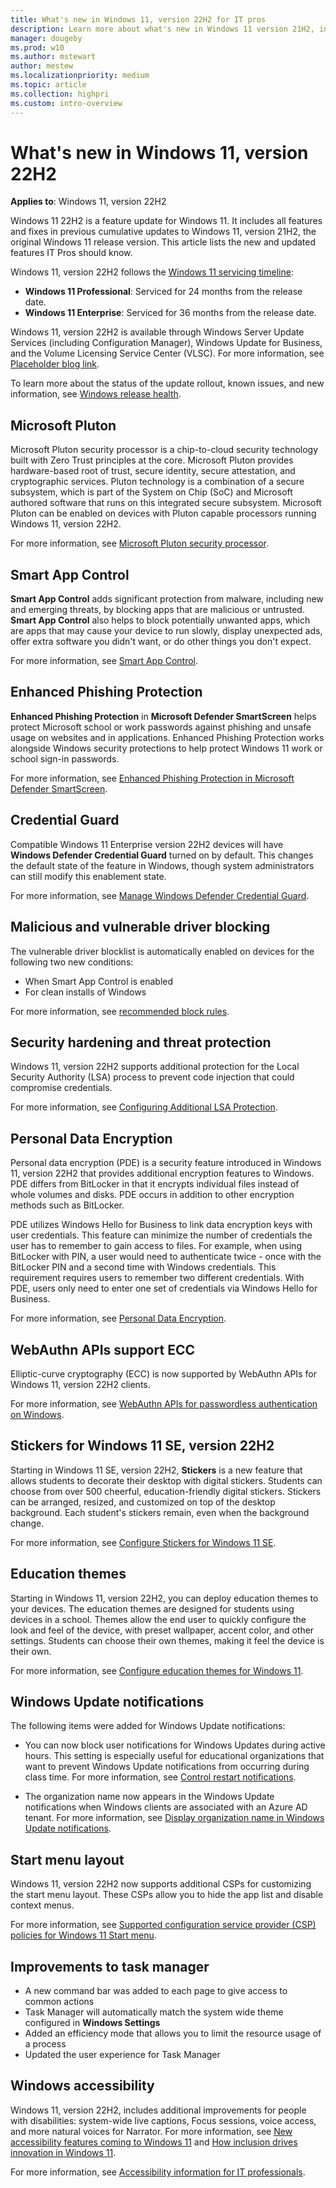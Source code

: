 ```yaml
---
title: What's new in Windows 11, version 22H2 for IT pros
description: Learn more about what's new in Windows 11 version 21H2, including servicing updates, Windows Subsystem for Linux, the latest CSPs, and more.
manager: dougeby
ms.prod: w10
ms.author: mstewart
author: mestew
ms.localizationpriority: medium
ms.topic: article
ms.collection: highpri
ms.custom: intro-overview
---
```


# What's new in Windows 11, version 22H2

**Applies to**: Windows 11, version 22H2
<!--6681501-->
Windows 11 22H2 is a feature update for Windows 11. It includes all features and fixes in previous cumulative updates to Windows 11, version 21H2, the original Windows 11 release version. This article lists the new and updated features IT Pros should know.

Windows 11, version 22H2 follows the [Windows 11 servicing timeline](/lifecycle/faq/windows#windows-11):

- **Windows 11 Professional**: Serviced for 24 months from the release date.
- **Windows 11 Enterprise**: Serviced for 36 months from the release date.

Windows 11, version 22H2 is available through Windows Server Update Services (including Configuration Manager), Windows Update for Business, and the Volume Licensing Service Center (VLSC). For more information, see [Placeholder blog link](https://blogs.windows.com/windowsexperience).

To learn more about the status of the update rollout, known issues, and new information, see [Windows release health](/windows/release-health/).

## Microsoft Pluton
<!--6286417 -->
Microsoft Pluton security processor is a chip-to-cloud security technology built with Zero Trust principles at the core. Microsoft Pluton provides hardware-based root of trust, secure identity, secure attestation, and cryptographic services. Pluton technology is a combination of a secure subsystem, which is part of the System on Chip (SoC) and Microsoft authored software that runs on this integrated secure subsystem. Microsoft Pluton can be enabled on devices with Pluton capable processors running Windows 11, version 22H2.

For more information, see [Microsoft Pluton security processor](/windows/security/information-protection/pluton/microsoft-pluton-security-processor).

## Smart App Control
<!-- 6286281-->
**Smart App Control** adds significant protection from malware, including new and emerging threats, by blocking apps that are malicious or untrusted. **Smart App Control** also helps to block potentially unwanted apps, which are apps that may cause your device to run slowly, display unexpected ads, offer extra software you didn't want, or do other things you don't expect.

For more information, see [Smart App Control](/windows/security/threat-protection/windows-defender-application-control/windows-defender-application-control.md#wdac-and-smart-app-control).

## Enhanced Phishing Protection
<!--6286059, 6063796-->
**Enhanced Phishing Protection** in **Microsoft Defender SmartScreen** helps protect Microsoft school or work passwords against phishing and unsafe usage on websites and in applications. Enhanced Phishing Protection works alongside Windows security protections to help protect Windows 11 work or school sign-in passwords.

For more information, see [Enhanced Phishing Protection in Microsoft Defender SmartScreen](/windows/security/threat-protection/microsoft-defender-smartscreen/phishing-protection-microsoft-defender-smartscreen).

## Credential Guard
<!--6289166-->
Compatible Windows 11 Enterprise version 22H2 devices will have **Windows Defender Credential Guard** turned on by default. This changes the default state of the feature in Windows, though system administrators can still modify this enablement state.

For more information, see [Manage Windows Defender Credential Guard](/windows/security/identity-protection/credential-guard/credential-guard-manage).


## Malicious and vulnerable driver blocking
<!--6286432-->
The vulnerable driver blocklist is automatically enabled on devices for the following two new conditions:
- When Smart App Control is enabled
- For clean installs of Windows

For more information, see [recommended block rules](/windows/security/threat-protection/windows-defender-application-control/microsoft-recommended-block-rules#microsoft-vulnerable-driver-blocklist).

## Security hardening and threat protection
<!--6289245-->
Windows 11, version 22H2 supports additional protection for the Local Security Authority (LSA) process to prevent code injection that could compromise credentials.

For more information, see [Configuring Additional LSA Protection](/windows-server/security/credentials-protection-and-management/configuring-additional-lsa-protection?toc=/windows/security/toc.json&bc=/windows/security/breadcrumb/toc.json).

## Personal Data Encryption
<!--5963468 -->
Personal data encryption (PDE) is a security feature introduced in Windows 11, version 22H2 that provides additional encryption features to Windows. PDE differs from BitLocker in that it encrypts individual files instead of whole volumes and disks. PDE occurs in addition to other encryption methods such as BitLocker.

PDE utilizes Windows Hello for Business to link data encryption keys with user credentials. This feature can minimize the number of credentials the user has to remember to gain access to files. For example, when using BitLocker with PIN, a user would need to authenticate twice - once with the BitLocker PIN and a second time with Windows credentials. This requirement requires users to remember two different credentials. With PDE, users only need to enter one set of credentials via Windows Hello for Business.

For more information, see [Personal Data Encryption](/windows/security/information-protection/personal-data-encryption/overview-pde).

## WebAuthn APIs support ECC
<!--6021798-->
Elliptic-curve cryptography (ECC) is now supported by WebAuthn APIs for Windows 11, version 22H2 clients.

For more information, see [WebAuthn APIs for passwordless authentication on Windows](/windows/security/identity-protection/hello-for-business/webauthn-apis).

## Stickers for Windows 11 SE, version 22H2
<!--6286248-->
Starting in Windows 11 SE, version 22H2, **Stickers** is a new feature that allows students to decorate their desktop with digital stickers. Students can choose from over 500 cheerful, education-friendly digital stickers. Stickers can be arranged, resized, and customized on top of the desktop background. Each student's stickers remain, even when the background change.

For more information, see [Configure Stickers for Windows 11 SE](/education/windows/edu-stickers).

## Education themes
<!--6286248-->
Starting in Windows 11, version 22H2, you can deploy education themes to your devices. The education themes are designed for students using devices in a school. Themes allow the end user to quickly configure the look and feel of the device, with preset wallpaper, accent color, and other settings. Students can choose their own themes, making it feel the device is their own.

For more information, see [Configure education themes for Windows 11](/education/windows/edu-themes).

## Windows Update notifications
<!--6286260 -->

The following items were added for Windows Update notifications:

- You can now block user notifications for Windows Updates during active hours. This setting is especially useful for educational organizations that want to prevent Windows Update notifications from occurring during class time. For more information, see [Control restart notifications](/windows/deployment/update/waas-restart#control-restart-notifications).

- The organization name now appears in the Windows Update notifications when Windows clients are associated with an Azure AD tenant. 
For more information, see [Display organization name in Windows Update notifications](/windows/deployment/update/waas-wu-settings#bkmk_display-name).

## Start menu layout
<!--6286095-->
Windows 11, version 22H2 now supports additional CSPs for customizing the start menu layout. These CSPs allow you to hide the app list and disable context menus.

For more information, see [Supported configuration service provider (CSP) policies for Windows 11 Start menu](/windows/configuration/supported-csp-start-menu-layout-windows#existing-windows-csp-policies-that-windows-11-supports).

## Improvements to task manager
<!--6294316-->
- A new command bar was added to each page to give access to common actions
- Task Manager will automatically match the system wide theme configured in **Windows Settings**
- Added an efficiency mode that allows you to limit the resource usage of a process
- Updated the user experience for Task Manager

## Windows accessibility
<!--6294246 -->
Windows 11, version 22H2, includes additional improvements for people with disabilities: system-wide live captions, Focus sessions, voice access, and more natural voices for Narrator. For more information, see [New accessibility features coming to Windows 11](https://blogs.windows.com/windowsexperience/2022/05/10/new-accessibility-features-coming-to-windows-11/) and [How inclusion drives innovation in Windows 11](https://blogs.windows.com).

For more information, see [Accessibility information for IT professionals](/windows/configuration/windows-10-accessibility-for-itpros).
